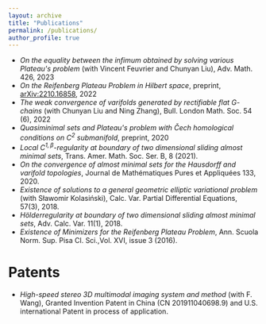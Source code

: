 ```yaml
---
layout: archive
title: "Publications"
permalink: /publications/
author_profile: true
---
```


<!-- list of papers -->
- *On the equality between the infimum obtained by solving various Plateau's problem* (with Vincent Feuvrier and Chunyan Liu), Adv. Math. 426, 2023
- *On the Reifenberg Plateau Problem in Hilbert space*, preprint, [arXiv:2210.16858](https://arxiv.org/abs/2210.16858), 2022
- *The weak convergence of varifolds generated by rectifiable flat $G$-chains* (with Chunyan Liu and Ning Zhang), Bull. London Math. Soc. 54 (6), 2022
- *Quasiminimal sets and Plateau's problem with Čech homological conditions on $C^2$ submanifold*, preprint, 2020
- *Local $C^{1,\beta}$-regularity at boundary of two dimensional sliding almost minimal sets*, Trans. Amer. Math. Soc. Ser. B, 8 (2021).
- *On the convergence of almost minimal sets for the Hausdorff and varifold topologies*, Journal de Mathématiques Pures et Appliquées 133, 2020.
- *Existence of solutions to a general geometric  elliptic variational problem* (with Sławomir Kolasiński),  Calc. Var. Partial Differential Equations, 57(3), 2018.
- *Hölderregularity at boundary of two dimensional sliding almost minimal sets*, Adv. Calc. Var. 11(1), 2018.
- *Existence of Minimizers for the Reifenberg Plateau Problem*, Ann. Scuola Norm. Sup. Pisa Cl. Sci.,Vol. XVI, issue 3 (2016).

Patents
===

- *High-speed stereo 3D multimodal imaging system and method* (with F. Wang), Granted Invention Patent in China (CN 201911040698.9) and U.S.	international Patent in process of application.
